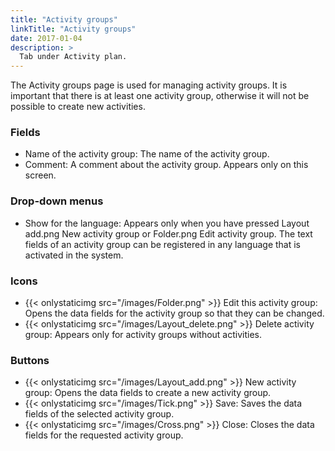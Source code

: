 ```yaml
---
title: "Activity groups"
linkTitle: "Activity groups"
date: 2017-01-04
description: >
  Tab under Activity plan.
---
```

The Activity groups page is used for managing activity groups. It is important that there is at least one activity group, otherwise it will not be possible to create new activities.

### Fields

- Name of the activity group: The name of the activity group.
- Comment: A comment about the activity group. Appears only on this screen.

### Drop-down menus

- Show for the language: Appears only when you have pressed Layout add.png New activity group or Folder.png Edit activity group. The text fields of an activity group can be registered in any language that is activated in the system.

### Icons

- {{< onlystaticimg src="/images/Folder.png" >}} Edit this activity group: Opens the data fields for the activity group so that they can be changed.
- {{< onlystaticimg src="/images/Layout_delete.png" >}} Delete activity group: Appears only for activity groups without activities.

### Buttons

- {{< onlystaticimg src="/images/Layout_add.png" >}} New activity group: Opens the data fields to create a new activity group.
- {{< onlystaticimg src="/images/Tick.png" >}} Save: Saves the data fields of the selected activity group.
- {{< onlystaticimg src="/images/Cross.png" >}} Close: Closes the data fields for the requested activity group.
